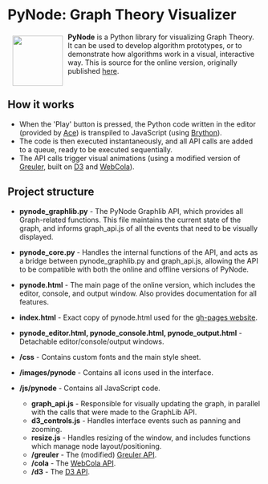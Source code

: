 # PyNode: Graph Theory Visualizer
<a href="http://www.alexsocha.com/pynode"><img src="http://www.alexsocha.com/images/pynode/logo.png" align="left" hspace="10" vspace="6" width="100px" height="100px"></a>
**PyNode** is a Python library for visualizing Graph Theory. It can be used to develop algorithm prototypes, or to demonstrate how algorithms work in a visual, interactive way. This is source for the online version, originally published <a href="http://www.alexsocha.com/pynode">here</a>.
<br><br>

## How it works
* When the 'Play' button is pressed, the Python code written in the editor (provided by <a href="https://ace.c9.io/#nav=about">Ace</a>) is transpiled to JavaScript (using <a href="https://github.com/mauriciopoppe/greuler">Brython</a>).
* The code is then executed instantaneously, and all API calls are added to a queue, ready to be executed sequentially.
* The API calls trigger visual animations (using a modified version of <a href="https://github.com/maurizzzio/greuler">Greuler</a>, built on <a href="https://github.com/d3/d3">D3</a> and <a href="https://github.com/tgdwyer/WebCola">WebCola</a>).

## Project structure
* **pynode_graphlib.py** - The PyNode Graphlib API, which provides all Graph-related functions. This file maintains the current state of the graph, and informs graph_api.js of all the events that need to be visually displayed.
* **pynode_core.py** - Handles the internal functions of the API, and acts as a bridge between pynode_graphlib.py and graph_api.js, allowing the API to be compatible with both the online and offline versions of PyNode.

* **pynode.html** - The main page of the online version, which includes the editor, console, and output window. Also provides documentation for all features.
* **index.html** - Exact copy of pynode.html used for the <a href="https://alexsocha.github.io/pynode/">gh-pages website</a>.
* **pynode_editor.html, pynode_console.html, pynode_output.html** - Detachable editor/console/output windows.

* **/css** - Contains custom fonts and the main style sheet.
* **/images/pynode** - Contains all icons used in the interface.
* **/js/pynode** - Contains all JavaScript code.
    * **graph_api.js** - Responsible for visually updating the graph, in parallel with the calls that were made to the GraphLib API.
    * **d3_controls.js** - Handles interface events such as panning and zooming.
    * **resize.js** - Handles resizing of the window, and includes functions which manage node layout/positioning.
    * **/greuler** - The (modified) <a href="https://github.com/maurizzzio/greuler">Greuler API</a>.
    * **/cola** - The <a href="https://github.com/tgdwyer/WebCola">WebCola API</a>.
    * **/d3** - The <a href="https://github.com/d3/d3">D3 API</a>.
